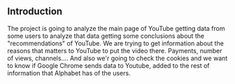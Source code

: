 ## Introduction
The project is going to analyze the main page of YouTube getting data from some users to analyze that data getting some conclusions about the "recommendations" of YouTube.
We are trying to get information about the reasons that matters to YouTube to put the video there. Payments, number of views, channels.... And also we'r going to check the cookies and we want to know if Google Chrome sends data to Youtube, added to the rest of information that Alphabet has of the users.




